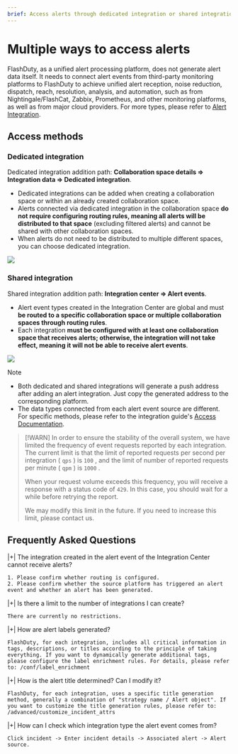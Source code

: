 ```yaml
---
brief: Access alerts through dedicated integration or shared integration, and what is the difference between dedicated integration and shared integration?
---
```


# Multiple ways to access alerts

FlashDuty, as a unified alert processing platform, does not generate alert data itself. It needs to connect alert events from third-party monitoring platforms to FlashDuty to achieve unified alert reception, noise reduction, dispatch, reach, resolution, analysis, and automation, such as from Nightingale/FlashCat, Zabbix, Prometheus, and other monitoring platforms, as well as from major cloud providers. For more types, please refer to [Alert Integration](/mixin/alert_integration/custom_alert).

## Access methods

### Dedicated integration
Dedicated integration addition path: **Collaboration space details => Integration data => Dedicated integration**.
- Dedicated integrations can be added when creating a collaboration space or within an already created collaboration space.
- Alerts connected via dedicated integration in the collaboration space **do not require configuring routing rules, meaning all alerts will be distributed to that space** (excluding filtered alerts) and cannot be shared with other collaboration spaces.
- When alerts do not need to be distributed to multiple different spaces, you can choose dedicated integration.

![](https://fc.3ti.site/zh/flashduty/conf/how_to_integrate_alerts/1.avif)

### Shared integration
Shared integration addition path: **Integration center => Alert events**.
- Alert event types created in the Integration Center are global and must **be routed to a specific collaboration space or multiple collaboration spaces through routing rules**.
- Each integration **must be configured with at least one collaboration space that receives alerts; otherwise, the integration will not take effect, meaning it will not be able to receive alert events**.

![](https://fc.3ti.site/zh/flashduty/conf/how_to_integrate_alerts/2.avif)

> [!NOTE]
> - Both dedicated and shared integrations will generate a push address after adding an alert integration. Just copy the generated address to the corresponding platform.
> - The data types connected from each alert event source are different. For specific methods, please refer to the integration guide's [Access Documentation](/mixin/alert_integration/custom_alert).

> [!WARN]
> In order to ensure the stability of the overall system, we have limited the frequency of event requests reported by each integration. The current limit is that the limit of reported requests per second per integration ( `qps` ) is `100` , and the limit of number of reported requests per minute ( `qpm` ) is `1000` .
>
> When your request volume exceeds this frequency, you will receive a response with a status code of `429`. In this case, you should wait for a while before retrying the report.
>
> We may modify this limit in the future. If you need to increase this limit, please contact us.

## Frequently Asked Questions

|+| The integration created in the alert event of the Integration Center cannot receive alerts?

    1. Please confirm whether routing is configured.
    2. Please confirm whether the source platform has triggered an alert event and whether an alert has been generated.

|+| Is there a limit to the number of integrations I can create?

    There are currently no restrictions.

|+| How are alert labels generated?

    FlashDuty, for each integration, includes all critical information in tags, descriptions, or titles according to the principle of taking everything. If you want to dynamically generate additional tags, please configure the label enrichment rules. For details, please refer to: /conf/label_enrichment

|+| How is the alert title determined? Can I modify it?

    FlashDuty, for each integration, uses a specific title generation method, generally a combination of "strategy name / Alert object". If you want to customize the title generation rules, please refer to: /advanced/customize_incident_attrs

|+| How can I check which integration type the alert event comes from?

    Click incident -> Enter incident details -> Associated alert -> Alert source.